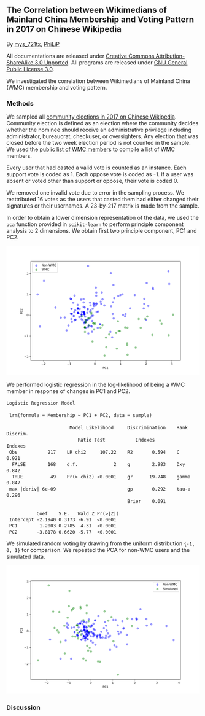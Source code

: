 ## The Correlation between Wikimedians of Mainland China Membership and Voting Pattern in 2017 on Chinese Wikipedia

By [mys_721tx][1], [PhiLiP][2]

All documentations are released under
[Creative Commons Attribution-ShareAlike 3.0 Unported][3]. All programs are
released under [GNU General Public License 3.0][4].

We investigated the correlation between Wikimedians of Mainland
China (WMC) membership and voting pattern.

### Methods

We sampled all [community elections in 2017 on Chinese Wikipedia][5]. Community
election is defined as an election where the community decides whether the
nominee should receive an administrative privilege including administrator,
bureaucrat, checkuser, or oversighters. Any election that was closed before the
two week election period is not counted in the sample. We used the
[public list of WMC members][6] to compile a list of WMC members.

Every user that had casted a valid vote is counted as an instance. Each support
vote is coded as 1. Each oppose vote is coded as -1. If a user was absent or
voted other than support or oppose, their vote is coded 0.

We removed one invalid vote due to error in the sampling process. We
reattributed 16 votes as the users that casted them had either changed their
signatures or their usernames. A 23-by-217 matrix is made from the sample.

In order to obtain a lower dimension representation of the data, we used the
`pca` function provided in `scikit-learn` to perform principle component
analysis to 2 dimensions. We obtain first two principle component, PC1 and PC2.

![A plot of PC1 and PC2 of the voting pattern. Blue points represents non-WMC members. Green points represents WMC members.](plots/pca-2017.png?raw=true)

We performed logistic regression in the log-likelihood of being a WMC member in
response of changes in PC1 and PC2.

```
Logistic Regression Model

 lrm(formula = Membership ~ PC1 + PC2, data = sample)

                       Model Likelihood     Discrimination    Rank Discrim.
                          Ratio Test           Indexes           Indexes
 Obs           217    LR chi2     107.22    R2       0.594    C       0.921
  FALSE        168    d.f.             2    g        2.983    Dxy     0.842
  TRUE          49    Pr(> chi2) <0.0001    gr      19.748    gamma   0.847
 max |deriv| 6e-09                          gp       0.292    tau-a   0.296
                                            Brier    0.091

           Coef    S.E.   Wald Z Pr(>|Z|)
 Intercept -2.1940 0.3173 -6.91  <0.0001
 PC1        1.2003 0.2785  4.31  <0.0001
 PC2       -3.8178 0.6620 -5.77  <0.0001
 ```

We simulated random voting by drawing from the uniform distribution `{-1, 0, 1}`
for comparison. We repeated the PCA for non-WMC users and the simulated data.

![A plot of PC1 and PC2 of the simulated voting pattern. Blue points represents non-WMC members. Green points represents simulated data.](plots/pca-simulation.png?raw=true)

### Discussion

[1]: https://meta.wikimedia.org/wiki/User:Mys_721tx
[2]: https://meta.wikimedia.org/wiki/User:PhiLiP
[3]: https://creativecommons.org/licenses/by-sa/3.0/
[4]: https://www.gnu.org/licenses/gpl-3.0.txt
[5]: https://zh.wikipedia.org/wiki/Wikipedia:管理人員任免記錄/2017年
[6]: https://meta.wikimedia.org/wiki/Wikimedians_of_Mainland_China/Members
